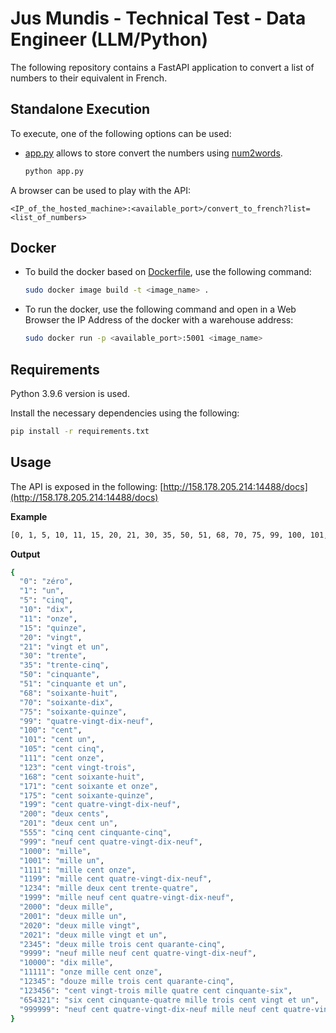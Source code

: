 # Jus Mundis - Technical Test - Data Engineer (LLM/Python)
The following repository contains a FastAPI application to convert a list of numbers to their equivalent in French.


## Standalone Execution
To execute, one of the following options can be used:
- [app.py](https://github.com/berririamal/jusmundi/blob/master/app.py) allows to store convert the numbers using [num2words](https://github.com/savoirfairelinux/num2words).
    ```sh
    python app.py
    ```

A browser can be used to play with the API:
```
<IP_of_the_hosted_machine>:<available_port>/convert_to_french?list=<list_of_numbers>
```

## Docker
- To build the docker based on [Dockerfile](https://github.com/BerririAmal/jusmundi/blob/master/Dockerfile), use the following command:
    ```sh
    sudo docker image build -t <image_name> .
    ```
- To run the docker, use the following command and open in a Web Browser the IP Address of the docker with a warehouse address:
    ```sh
    sudo docker run -p <available_port>:5001 <image_name>
    ```

## Requirements
Python 3.9.6 version is used.

Install the necessary dependencies using the following:
```bash
pip install -r requirements.txt
```

## Usage
The API is exposed in the following:
[http://158.178.205.214:14488/docs](http://158.178.205.214:14488/docs)

**Example**
```bash
[0, 1, 5, 10, 11, 15, 20, 21, 30, 35, 50, 51, 68, 70, 75, 99, 100, 101, 105, 111, 123, 168, 171, 175, 199, 200, 201, 555, 999, 1000, 1001, 1111, 1199, 1234, 1999, 2000, 2001, 2020, 2021, 2345, 9999, 10000, 11111, 12345, 123456, 654321, 999999]
```

**Output**
```bash
{
  "0": "zéro",
  "1": "un",
  "5": "cinq",
  "10": "dix",
  "11": "onze",
  "15": "quinze",
  "20": "vingt",
  "21": "vingt et un",
  "30": "trente",
  "35": "trente-cinq",
  "50": "cinquante",
  "51": "cinquante et un",
  "68": "soixante-huit",
  "70": "soixante-dix",
  "75": "soixante-quinze",
  "99": "quatre-vingt-dix-neuf",
  "100": "cent",
  "101": "cent un",
  "105": "cent cinq",
  "111": "cent onze",
  "123": "cent vingt-trois",
  "168": "cent soixante-huit",
  "171": "cent soixante et onze",
  "175": "cent soixante-quinze",
  "199": "cent quatre-vingt-dix-neuf",
  "200": "deux cents",
  "201": "deux cent un",
  "555": "cinq cent cinquante-cinq",
  "999": "neuf cent quatre-vingt-dix-neuf",
  "1000": "mille",
  "1001": "mille un",
  "1111": "mille cent onze",
  "1199": "mille cent quatre-vingt-dix-neuf",
  "1234": "mille deux cent trente-quatre",
  "1999": "mille neuf cent quatre-vingt-dix-neuf",
  "2000": "deux mille",
  "2001": "deux mille un",
  "2020": "deux mille vingt",
  "2021": "deux mille vingt et un",
  "2345": "deux mille trois cent quarante-cinq",
  "9999": "neuf mille neuf cent quatre-vingt-dix-neuf",
  "10000": "dix mille",
  "11111": "onze mille cent onze",
  "12345": "douze mille trois cent quarante-cinq",
  "123456": "cent vingt-trois mille quatre cent cinquante-six",
  "654321": "six cent cinquante-quatre mille trois cent vingt et un",
  "999999": "neuf cent quatre-vingt-dix-neuf mille neuf cent quatre-vingt-dix-neuf"
}
```